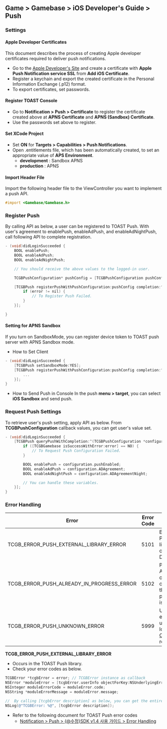 ## Game > Gamebase > iOS Developer's Guide > Push

### Settings

#### Apple Developer Certificates

This document describes the process of creating Apple developer certificates required to deliver push notifications.

* Go to the [Apple Developer&#39;s Site](https://developer.apple.com) and create a certificate with **Apple Push Notification service SSL** from **Add iOS Certificate**.
* Register a keychain and export the created certificate in the Personal Information Exchange (.p12) format.
* To export certificates, set passwords.


#### Register TOAST Console

* Go to **Notification > Push > Certificate** to register the certificate created above at **APNS Certificate** and **APNS (Sandbox) Certificate**.
* Use the passwords set above to register.


#### Set XCode Project

* Set **ON** for **Targets > Capabilities > Push Notifications**.
* Open .entitlements file, which has been automatically created, to set an appropriate value of **APS Environment**.
	* **development** : Sandbox APNS
	* **production** : APNS


#### Import Header File
Import the following header file to the ViewController you want to implement a push API.

```objectivec
#import <Gamebase/Gamebase.h>
```

### Register Push

By calling API as below, a user can be registered to TOAST Push.
With user's agreement to enablePush, enableAdPush, and enableAdNightPush, call following API to complete registration.


```objectivec
- (void)didLoginSucceeded {
    BOOL enablePush;
    BOOL enableAdPush;
    BOOL enableAdNightPush;

    // You should receive the above values to the logged-in user.

    TCGBPushConfiguration* pushConfig = [TCGBPushConfiguration pushConfigurationWithPushEnable:enablePush ADAgreement:enableAdPush ADAgreementNight:enableAdNightPush];

    [TCGBPush registerPushWithPushConfiguration:pushConfig completion:^(TCGBError* error) {
        if (error != nil) {
            // To Register Push Failed.
        }
    }];

}
```

#### Setting for APNS Sandbox

If you turn on SandboxMode, you can register device token to TOAST push server with APNS Sandbox mode.

* How to Set Client

```objectivec
- (void)didLoginSucceeded {
	[TCGBPush setSandboxMode:YES];
    [TCGBPush registerPushWithPushConfiguration:pushConfig completion:^(TCGBError *error) {
    	...
    }];
}
```

* How to Send Push in Console
In the push **menu > target**, you can select **iOS Sandbox** and send push.

### Request Push Settings

To retrieve user's push setting, apply API as below.
From **TCGBPushConfiguration** callback values, you can get user's value set.

```objectivec
- (void)didLoginSucceeded {
    [TCGBPush queryPushWithCompletion:^(TCGBPushConfiguration *configuration, TCGBError *error) {
        if ([TCGBGamebase isSuccessWithError:error] == NO) {
            // To Request Push Configuration Failed.
        }

        BOOL enablePush = configuration.pushEnabled;
        BOOL enableAdPush = configuration.ADAgreement;
        BOOL enableAdNightPush = configuration.ADAgreementNight;

        // You can handle these variables.
    }];
}
```

### Error Handling

| Error                                    | Error Code | Description                              |
| ---------------------------------------- | ---------- | ---------------------------------------- |
| TCGB\_ERROR\_PUSH\_EXTERNAL\_LIBRARY\_ERROR | 5101 | Error in TOAST  Push library.Please check DetailCode. |
| TCGB\_ERROR\_PUSH\_ALREADY\_IN\_PROGRESS\_ERROR | 5102 | Previous PUSH API call is not completed.Please call again after the previous push API callback is executed. |
| TCGB\_ERROR\_PUSH\_UNKNOWN\_ERROR | 5999 | Unknown push error. Please upload the entire logs to [Customer Center](https://toast.com/support/inquiry), and we'll respond ASAP. |

**TCGB_ERROR_PUSH_EXTERNAL_LIBRARY_ERROR**

* Occurs in the TOAST Push library.
* Check your error codes as below.


```objectivec
TCGBError *tcgbError = error; // TCGBError instance as callback
NSError *moduleError = [tcgbError.userInfo objectForKey:NSUnderlyingErrorKey]; // Error object occurred at external library
NSInteger moduleErrorCode = moduleError.code;
NSString *moduleErrorMessage = moduleError.message;

//  By calling [tcgbError description] as below, you can get the entire error information of json format.
NSLog(@"TCGBError: %@", [tcgbError description]);
```

* Refer to the following document for TOAST Push error codes
    * [Notification > Push > {@수정}SDK v1.4 사용 가이드 > Error Handling](/Notification/Push/en/Client%20SDK%20Guide/#_5)


